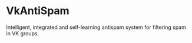 # VkAntiSpam
Intelligent, integrated and self-learning antispam system for filtering spam in VK groups.
